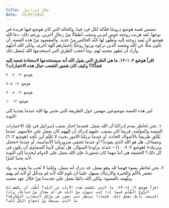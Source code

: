 ```yaml
---
title:  ضلال إسرائيل
date:  25/07/2022
---
```


تتضمن قصة هوشع دروسًا فعَّالة لكل فرد فينا. والحالة التي كان هوشع فيها فريدة في نوعها. لقد هربت زوجته جومر لتزني وتنجب أطفالًا مِنْ رجالٍ آخرين. ورغم ذلك، دعا الله هوشع لأن يُعيد زوجته إليه ويُظْهر لها حُبَّه الخالِص مِنْ جديد. والمقصود مِنْ هذه القصة، أن تكون مثلًا عن الله وشعبه الذين تركوه وزنوا روحيًّا باختيارهم آلهة أخرى، ولكن الله أحبَّهم وأراد أن يُظهر محبته لهم. وما أعجب الطرق التي استخدمها الله ليفعل ذلك.

**اقرأ هوشع ٢: ١-١٢. ما هي الطرق التي يقول الله أنه سيستخدمها لاستعادة شعبه إليه مُجدَّدًا؟  وكيف كان شعور الشعب حيال هذه الاختبارات؟**

`هوشع ٢: ٢، ٣`

`هوشع ٢: ٥-٧`

`هوشع ٢: ٨، ٩`

`هوشع ٢: ١٠`

تُثير هذه القصة موضوعين مهمين حول الطريقة التي نختبر بها الله عندما يجذبنا إلى التوبة:

١. نحن نُخاطر بعدم إدراكنا أن الله يعمل. فعندما اجتاز شعب إسرائيل في تلك الاختبارات الصعبة والمؤلمة، فربما كان يصعب عليهم إدراك أن إلههم كان يعمل على خلاصهم. عندما يُغْلَق طريقنا بالأشواك الحادة، أو عندما تربكنا الأمور بحيث لا نَعْلَم أين نتَّجه (هوشع ٢: ٦) ونتساءل، هل هو الله الذي يقودنا؟ أو عندما تختفي ضرورياتنا الأساسية، أو عندما «نخجل ونرتبك» (هوشع ٢: ٩، ١٠) – عندئذ يراودنا السؤال، هل يُمكن لأبينا السماوي أن يكون في كل ذلك؟ الحقيقة هي أننا مهما كان شعورنا، فإن الله يعمل على الدوام ليجذبنا إلى التوبة لأنه يحبنا كثيرًا.

٢. نحن نُخاطر بسوء فهمنا لله وهو يعمل. قد ندرك أنه يعمل، ولكننا لا نُحب ما يقوم به. وإذ نشعر بالألم والحيرة والارتباك يسهل علينا أن نلوم الله لأنه لم يتدخّل أو لأنه لم يهتم ونتَّهمه بالقسوة. ولكن الله دائمًا يعمل على تجديدنا مِنْ خلال عهد محبته.

`اقرأ هوشع ٢: ١٤-٢٣. ما الذي تكشفه هذه الآيات عن الله؟ اُطْلب أن يكشف لك الرُّوح الْقُدُس فيما إذا كنت تتهرَّب مِنْ الله في أي مجال مِنْ حياتك. وإذا اقتنعت بأنك تفعل ذلك، فلماذا تنتظر حتى تجوز في مِرْجَل التجارب المُحْرِقة؟ ما الذي يمنعك مِنْ إخضاع الكلّ لله؟`